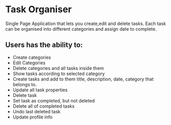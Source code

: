 # Task Organiser
Single Page Application that lets you create,edit and delete tasks. Each task can be organised
into different categories and assign date to complete.

## Users has the ability to:
  - Create categories
  - Edit Categories
  - Delete categories and all tasks inside them
  - Show tasks according to selected category
  - Create tasks and add to them title, description, date, category that belongs to.
  - Update all task properties
  - Delete task
  - Set task as completed, but not deleted
  - Delete all of completed tasks
  - Undo last deleted task
  - Update profile info

